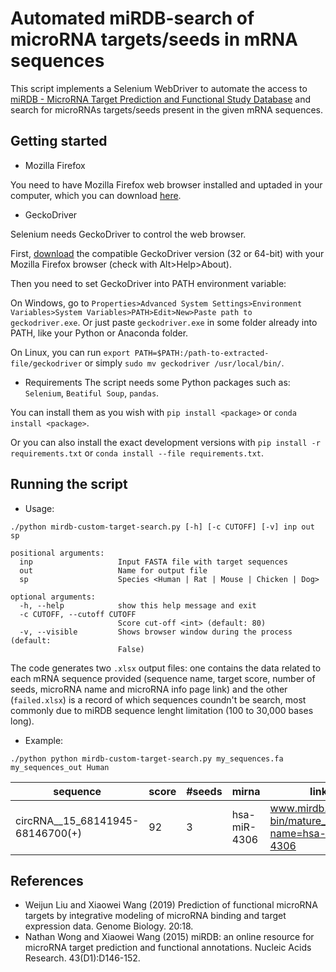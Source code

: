# Automated miRDB-search of microRNA targets/seeds in mRNA sequences
This script implements a Selenium WebDriver to automate the access to [miRDB - MicroRNA Target Prediction and Functional Study Database](http://mirdb.org/) and search for microRNAs targets/seeds present in the given mRNA sequences.

## Getting started
 - Mozilla Firefox
 
 You need to have Mozilla Firefox web browser installed and uptaded in your computer, which you can download [here](http://www.mozilla.org).
 - GeckoDriver
 
 Selenium needs GeckoDriver to control the web browser. 
 
 First, [download](https://github.com/mozilla/geckodriver/releases) the compatible GeckoDriver version (32 or 64-bit) with your Mozilla Firefox browser (check with Alt>Help>About).
 
 Then you need to set GeckoDriver into PATH environment variable:

On Windows, go to `Properties>Advanced System Settings>Environment Variables>System Variables>PATH>Edit>New>Paste path to geckodriver.exe`. Or just paste `geckodriver.exe` in some folder already into PATH, like your Python or Anaconda folder.

On Linux, you can run `export PATH=$PATH:/path-to-extracted-file/geckodriver` or simply `sudo mv geckodriver /usr/local/bin/`.

- Requirements
The script needs some Python packages such as: `Selenium`, `Beatiful Soup`, `pandas`. 

You can install them as you wish with `pip install <package>` or `conda install <package>`.

Or you can also install the exact development versions with `pip install -r requirements.txt` or `conda install --file requirements.txt`.

## Running the script
- Usage:
```
./python mirdb-custom-target-search.py [-h] [-c CUTOFF] [-v] inp out sp

positional arguments:
  inp                   Input FASTA file with target sequences
  out                   Name for output file
  sp                    Species <Human | Rat | Mouse | Chicken | Dog>

optional arguments:
  -h, --help            show this help message and exit
  -c CUTOFF, --cutoff CUTOFF
                        Score cut-off <int> (default: 80)
  -v, --visible         Shows browser window during the process (default:
                        False)

```

The code generates two `.xlsx` output files: one contains the data related to each mRNA sequence provided (sequence name, target score, number of seeds, microRNA name and microRNA info page link) and the other (`failed.xlsx`) is a record of which sequences coundn't be search, most commonly due to miRDB sequence lenght limitation (100 to 30,000 bases long).

- Example:
```
./python python mirdb-custom-target-search.py my_sequences.fa my_sequences_out Human
```

|             sequence             | score | #seeds |          mirna             |                           link                           |
| -------------------------------- | ----- |--------|----------------------------|----------------------------------------------------------|
| circRNA__15_68141945-68146700(+) |  92   |   3    |      hsa-miR-4306          |www.mirdb.org/cgi-bin/mature_mir.cgi?name=hsa-miR-4306|



## References
- Weijun Liu and Xiaowei Wang (2019) Prediction of functional microRNA targets by integrative modeling of microRNA binding and target expression data. Genome Biology. 20:18.
- Nathan Wong and Xiaowei Wang (2015) miRDB: an online resource for microRNA target prediction and functional annotations. Nucleic Acids Research. 43(D1):D146-152.
